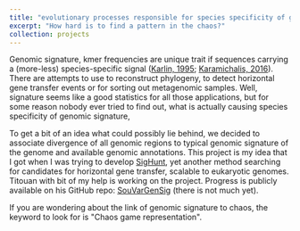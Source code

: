 ```yaml
---
title: "evolutionary processes responsible for species specificity of genomic signature"
excerpt: "How hard is to find a pattern in the chaos?"
collection: projects
---
```


Genomic signature, kmer frequencies are unique trait if sequences carrying a (more-less) species-specific signal ([Karlin, 1995](http://www.sciencedirect.com/science/article/pii/S0168952500890769); [Karamichalis, 2016](https://doi.org/10.1186/s12859-016-1157-8)). There are attempts to use to reconstruct phylogeny, to detect horizontal gene transfer events or for sorting out metagenomic samples. Well, signature seems like a good statistics for all those applications, but for some reason nobody ever tried to find out, what is actually causing species specificity of genomic signature,

To get a bit of an idea what could possibly lie behind, we decided to associate divergence of all genomic regions to typical genomic signature of the genome and available genomic annotations. This project is my idea that I got when I was trying to develop [SigHunt](https://kamilsjaron.github.io/publications/2014-12-25-SigHunt-horizontal-gene-transfer-finder-optimized-for-eukaryotic-genomes), yet another method searching for candidates for horizontal gene transfer, scalable to eukaryotic genomes. Titouan with bit of my help is working on the project. Progress is publicly available on his GitHub repo: [SouVarGenSig](https://github.com/UrsusSalificus/SouVarGenSig) (there is not much yet).

If you are wondering about the link of genomic signature to chaos, the keyword to look for is "Chaos game representation".
